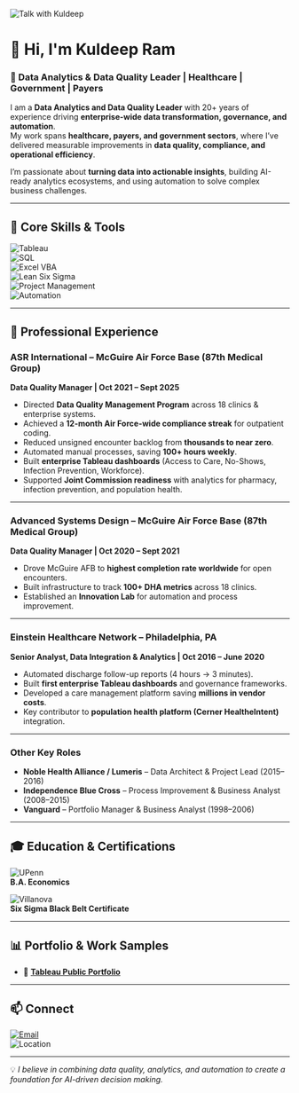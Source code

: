 ![Talk with Kuldeep](TALK_WITH_KULDEEP_offwhite.png)

# 👋 Hi, I'm Kuldeep Ram  

### 🚀 Data Analytics & Data Quality Leader | Healthcare | Government | Payers  

I am a **Data Analytics and Data Quality Leader** with 20+ years of experience driving **enterprise-wide data transformation, governance, and automation**.  
My work spans **healthcare, payers, and government sectors**, where I’ve delivered measurable improvements in **data quality, compliance, and operational efficiency**.  

I’m passionate about **turning data into actionable insights**, building AI-ready analytics ecosystems, and using automation to solve complex business challenges.  

---

## 🧰 Core Skills & Tools  

![Tableau](https://img.shields.io/badge/Tableau-E97627?style=for-the-badge&logo=tableau&logoColor=white)  
![SQL](https://img.shields.io/badge/SQL-336791?style=for-the-badge&logo=postgresql&logoColor=white)  
![Excel VBA](https://img.shields.io/badge/Excel_VBA-217346?style=for-the-badge&logo=microsoft-excel&logoColor=white)  
![Lean Six Sigma](https://img.shields.io/badge/Lean%20Six%20Sigma-000000?style=for-the-badge&logo=processwire&logoColor=white)  
![Project Management](https://img.shields.io/badge/Project%20Management-007396?style=for-the-badge&logo=Asana&logoColor=white)  
![Automation](https://img.shields.io/badge/Automation-FF6F00?style=for-the-badge&logo=zapier&logoColor=white)  

---

## 💼 Professional Experience  

### **ASR International – McGuire Air Force Base (87th Medical Group)**  
**Data Quality Manager | Oct 2021 – Sept 2025**  
- Directed **Data Quality Management Program** across 18 clinics & enterprise systems.  
- Achieved a **12-month Air Force-wide compliance streak** for outpatient coding.  
- Reduced unsigned encounter backlog from **thousands to near zero**.  
- Automated manual processes, saving **100+ hours weekly**.  
- Built **enterprise Tableau dashboards** (Access to Care, No-Shows, Infection Prevention, Workforce).  
- Supported **Joint Commission readiness** with analytics for pharmacy, infection prevention, and population health.  

---

### **Advanced Systems Design – McGuire Air Force Base (87th Medical Group)**  
**Data Quality Manager | Oct 2020 – Sept 2021**  
- Drove McGuire AFB to **highest completion rate worldwide** for open encounters.  
- Built infrastructure to track **100+ DHA metrics** across 18 clinics.  
- Established an **Innovation Lab** for automation and process improvement.  

---

### **Einstein Healthcare Network – Philadelphia, PA**  
**Senior Analyst, Data Integration & Analytics | Oct 2016 – June 2020**  
- Automated discharge follow-up reports (4 hours → 3 minutes).  
- Built **first enterprise Tableau dashboards** and governance frameworks.  
- Developed a care management platform saving **millions in vendor costs**.  
- Key contributor to **population health platform (Cerner HealtheIntent)** integration.  

---

### **Other Key Roles**  
- **Noble Health Alliance / Lumeris** – Data Architect & Project Lead (2015–2016)  
- **Independence Blue Cross** – Process Improvement & Business Analyst (2008–2015)  
- **Vanguard** – Portfolio Manager & Business Analyst (1998–2006)  

---

## 🎓 Education & Certifications  

![UPenn](https://img.shields.io/badge/University%20of%20Pennsylvania-011F5B?style=for-the-badge&logo=university-of-pennsylvania&logoColor=white)  
**B.A. Economics**  

![Villanova](https://img.shields.io/badge/Villanova%20University-00205B?style=for-the-badge&logo=v&logoColor=white)  
**Six Sigma Black Belt Certificate**  

---

## 📊 Portfolio & Work Samples  
- 🔗 [**Tableau Public Portfolio**](https://public.tableau.com/profile/kuldeep.ram#!/)  

---

## 📫 Connect  

[![Email](https://img.shields.io/badge/Email-kuldeepram%40live.com-blue?style=for-the-badge&logo=gmail&logoColor=white)](mailto:kuldeepram@live.com)  
![Location](https://img.shields.io/badge/Location-Bensalem%2C%20PA-lightgrey?style=for-the-badge&logo=google-maps&logoColor=white)  

---

💡 *I believe in combining data quality, analytics, and automation to create a foundation for AI-driven decision making.*  


